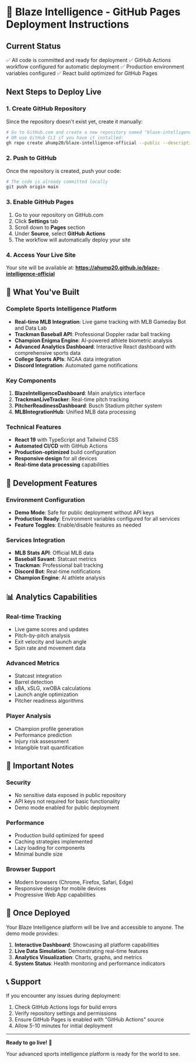 # 🚀 Blaze Intelligence - GitHub Pages Deployment Instructions

## Current Status
✅ All code is committed and ready for deployment
✅ GitHub Actions workflow configured for automatic deployment
✅ Production environment variables configured
✅ React build optimized for GitHub Pages

## Next Steps to Deploy Live

### 1. Create GitHub Repository
Since the repository doesn't exist yet, create it manually:

```bash
# Go to GitHub.com and create a new repository named "blaze-intelligence-official"
# OR use GitHub CLI if you have it installed:
gh repo create ahump20/blaze-intelligence-official --public --description "Advanced Sports Analytics Platform"
```

### 2. Push to GitHub
Once the repository is created, push your code:

```bash
# The code is already committed locally
git push origin main
```

### 3. Enable GitHub Pages
1. Go to your repository on GitHub.com
2. Click **Settings** tab
3. Scroll down to **Pages** section
4. Under **Source**, select **GitHub Actions**
5. The workflow will automatically deploy your site

### 4. Access Your Live Site
Your site will be available at:
**https://ahump20.github.io/blaze-intelligence-official**

## 🎯 What You've Built

### Complete Sports Intelligence Platform
- **Real-time MLB Integration**: Live game tracking with MLB Gameday Bot and Data Lab
- **Trackman Baseball API**: Professional Doppler radar ball tracking
- **Champion Enigma Engine**: AI-powered athlete biometric analysis
- **Advanced Analytics Dashboard**: Interactive React dashboard with comprehensive sports data
- **College Sports APIs**: NCAA data integration
- **Discord Integration**: Automated game notifications

### Key Components
1. **BlazeIntelligenceDashboard**: Main analytics interface
2. **TrackmanLiveTracker**: Real-time pitch tracking
3. **PitcherReadinessDashboard**: Busch Stadium pitcher system
4. **MLBIntegrationHub**: Unified MLB data processing

### Technical Features
- **React 19** with TypeScript and Tailwind CSS
- **Automated CI/CD** with GitHub Actions
- **Production-optimized** build configuration
- **Responsive design** for all devices
- **Real-time data processing** capabilities

## 🔧 Development Features

### Environment Configuration
- **Demo Mode**: Safe for public deployment without API keys
- **Production Ready**: Environment variables configured for all services
- **Feature Toggles**: Enable/disable features as needed

### Services Integration
- **MLB Stats API**: Official MLB data
- **Baseball Savant**: Statcast metrics
- **Trackman**: Professional ball tracking
- **Discord Bot**: Real-time notifications
- **Champion Engine**: AI athlete analysis

## 📊 Analytics Capabilities

### Real-time Tracking
- Live game scores and updates
- Pitch-by-pitch analysis
- Exit velocity and launch angle
- Spin rate and movement data

### Advanced Metrics
- Statcast integration
- Barrel detection
- xBA, xSLG, xwOBA calculations
- Launch angle optimization
- Pitcher readiness algorithms

### Player Analysis
- Champion profile generation
- Performance prediction
- Injury risk assessment
- Intangible trait quantification

## 🚨 Important Notes

### Security
- No sensitive data exposed in public repository
- API keys not required for basic functionality
- Demo mode enabled for public deployment

### Performance
- Production build optimized for speed
- Caching strategies implemented
- Lazy loading for components
- Minimal bundle size

### Browser Support
- Modern browsers (Chrome, Firefox, Safari, Edge)
- Responsive design for mobile devices
- Progressive Web App capabilities

## 🎉 Once Deployed

Your Blaze Intelligence platform will be live and accessible to anyone. The demo mode provides:

1. **Interactive Dashboard**: Showcasing all platform capabilities
2. **Live Data Simulation**: Demonstrating real-time features
3. **Analytics Visualization**: Charts, graphs, and metrics
4. **System Status**: Health monitoring and performance indicators

## 📞 Support

If you encounter any issues during deployment:
1. Check GitHub Actions logs for build errors
2. Verify repository settings and permissions
3. Ensure GitHub Pages is enabled with "GitHub Actions" source
4. Allow 5-10 minutes for initial deployment

---

**Ready to go live!** 🚀

Your advanced sports intelligence platform is ready for the world to see.
